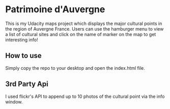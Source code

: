 # Patrimoine d'Auvergne

This is my Udacity maps project which displays the major cultural points in the region of Auvergne France. 
Users can use the hamburger menu to view a list of cultural sites and click on the name of marker on the map to get 
interesting info!

## How to use

Simply copy the repo to your desktop and open the index.html file.

## 3rd Party Api

I used flickr's API to append up to 10 photos of the cultural point via the info window.

